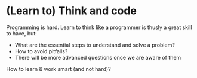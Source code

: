 # (Learn to) Think and code
Programming is hard.
Learn to think like a programmer is thusly a great skill to have, but:
* What are the essential steps to understand and solve a problem?
* How to avoid pitfalls?  
* There will be more advanced questions once we are aware of them  
  
How to learn & work smart (and not hard)?

